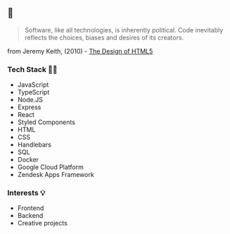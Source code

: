 ## 👋

> Software, like all technologies, is inherently political.
> Code inevitably reflects the choices, biases and desires of its creators.

from Jeremy Keith, (2010) - [The Design of HTML5](https://adactio.com/articles/1704)

### Tech Stack 👩‍💻
* JavaScript
* TypeScript
* Node.JS
* Express
* React
* Styled Components
* HTML
* CSS
* Handlebars
* SQL
* Docker
* Google Cloud Platform
* Zendesk Apps Framework


### Interests 💡
* Frontend
* Backend
* Creative projects
